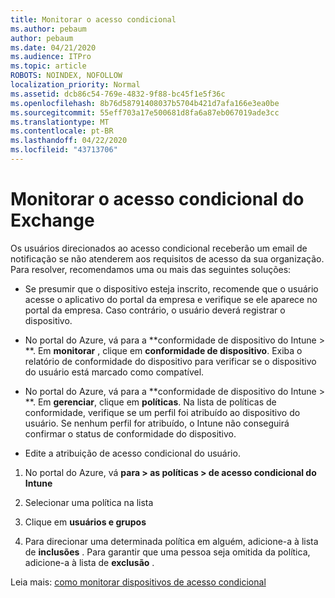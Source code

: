 ```yaml
---
title: Monitorar o acesso condicional
ms.author: pebaum
author: pebaum
ms.date: 04/21/2020
ms.audience: ITPro
ms.topic: article
ROBOTS: NOINDEX, NOFOLLOW
localization_priority: Normal
ms.assetid: dcb86c54-769e-4832-9f88-bc45f1e5f36c
ms.openlocfilehash: 8b76d58791408037b5704b421d7afa166e3ea0be
ms.sourcegitcommit: 55eff703a17e500681d8fa6a87eb067019ade3cc
ms.translationtype: MT
ms.contentlocale: pt-BR
ms.lasthandoff: 04/22/2020
ms.locfileid: "43713706"
---
```

# <a name="monitoring-conditional-access-for-exchange"></a>Monitorar o acesso condicional do Exchange

Os usuários direcionados ao acesso condicional receberão um email de notificação se não atenderem aos requisitos de acesso da sua organização. Para resolver, recomendamos uma ou mais das seguintes soluções:
  
- Se presumir que o dispositivo esteja inscrito, recomende que o usuário acesse o aplicativo do portal da empresa e verifique se ele aparece no portal da empresa. Caso contrário, o usuário deverá registrar o dispositivo.
    
- No portal do Azure, vá para a **conformidade de dispositivo do Intune \> **. Em **monitorar** , clique em **conformidade de dispositivo**. Exiba o relatório de conformidade do dispositivo para verificar se o dispositivo do usuário está marcado como compatível. 
    
- No portal do Azure, vá para a **conformidade de dispositivo do Intune \> **. Em **gerenciar**, clique em **políticas**. Na lista de políticas de conformidade, verifique se um perfil foi atribuído ao dispositivo do usuário. Se nenhum perfil for atribuído, o Intune não conseguirá confirmar o status de conformidade do dispositivo. 
    
- Edite a atribuição de acesso condicional do usuário.
    
1. No portal do Azure, vá **para \> as políticas \> de acesso condicional do Intune**
    
2. Selecionar uma política na lista
    
3. Clique em **usuários e grupos**
    
4. Para direcionar uma determinada política em alguém, adicione-a à lista de **inclusões** . Para garantir que uma pessoa seja omitida da política, adicione-a à lista de **exclusão** . 
    
Leia mais: [como monitorar dispositivos de acesso condicional](https://docs.microsoft.com/intune/conditional-access-exchange-monitor)
  

